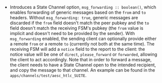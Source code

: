 * Introduces a State Channel option, `msg_forwarding :: boolean()`, which enables forwarding of generic messages based on the `from` and `to` headers.
  Without `msg_forwarding: true`, generic messages are discarded if the `from` field doesn't match the peer pubkey and the `to` field doesn't match the
  receiving FSM's pubkey (the `from` value is implicit and doesn't need to be provided by the sender). With `msg_forwarding` enabled, the sending client
  can optionally provide either a remote `from` or a remote `to` (currently not both at the same time). The receiving FSM will add a `notice` field to
  the report to the client: the notice value will be one of `direct`, `please_forward` or `forwarded`, allowing the client to act accordingly.
  Note that in order to forward a message, the client needs to have a State Channel open to the intended recipient, and copy the message to that
  channel. An example can be found in the `apps/channels/test/aesc_htlc_SUITE`.
